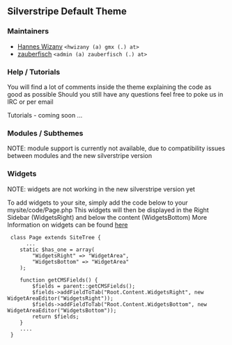 ## Silverstripe Default Theme ##

### Maintainers ###

 * [Hannes Wizany](http://www.hanneswizany.com) ```<hwizany (a) gmx (.) at>```
 * [zauberfisch](http://zauberfisch.at) ```<admin (a) zauberfisch (.) at>```

### Help / Tutorials ###

You will find a lot of comments inside the theme explaining the code as good as possible
Should you still have any questions feel free to poke us in IRC or per email

Tutorials - coming soon ...

### Modules / Subthemes ###

NOTE: module support is currently not available, due to compatibility issues between modules and the new silverstripe version

### Widgets ###

NOTE: widgets are not working in the new silverstripe version yet

To add widgets to your site, simply add the code below to your mysite/code/Page.php
This widgets will then be displayed in the Right Sidebar (WidgetsRight) and below the content (WidgetsBottom)
More Information on widgets can be found [here](http://doc.silverstripe.org/sapphire/en/topics/widgets)

     class Page extends SiteTree {
          ...
     	static $has_one = array(
     		"WidgetsRight" => "WidgetArea",
     		"WidgetsBottom" => "WidgetArea"
     	);
     	 
     	function getCMSFields() {
     		$fields = parent::getCMSFields();
     		$fields->addFieldToTab("Root.Content.WidgetsRight", new WidgetAreaEditor("WidgetsRight"));
     		$fields->addFieldToTab("Root.Content.WidgetsBottom", new WidgetAreaEditor("WidgetsBottom"));
     		return $fields;
     	}
     	....
     }